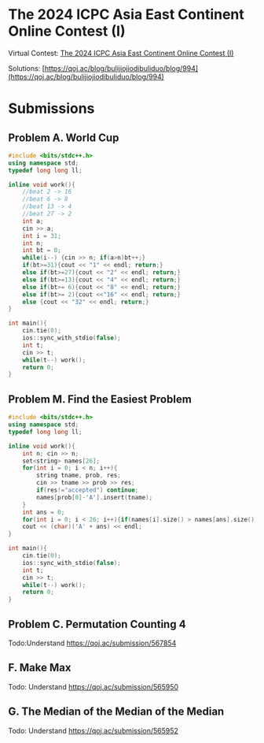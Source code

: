 # The 2024 ICPC Asia East Continent Online Contest (I)

Virtual Contest: [The 2024 ICPC Asia East Continent Online Contest (I)](https://qoj.ac/contest/1794)

Solutions: [https://qoj.ac/blog/bulijiojiodibuliduo/blog/994](https://qoj.ac/blog/bulijiojiodibuliduo/blog/994)

# Submissions

## Problem A. World Cup

```cpp
#include <bits/stdc++.h>
using namespace std;
typedef long long ll;

inline void work(){
    //beat 2 -> 16
    //beat 6 -> 8
    //beat 13 -> 4
    //beat 27 -> 2
    int a;
    cin >> a;
    int i = 31;
    int n;
    int bt = 0;
    while(i--) {cin >> n; if(a>n)bt++;}
    if(bt>=31){cout << "1" << endl; return;} 
    else if(bt>=27){cout << "2" << endl; return;} 
    else if(bt>=13){cout << "4" << endl; return;} 
    else if(bt>= 6){cout << "8" << endl; return;} 
    else if(bt>= 2){cout <<"16" << endl; return;} 
    else {cout << "32" << endl; return;}
}

int main(){
    cin.tie(0);
    ios::sync_with_stdio(false);
    int t;
    cin >> t;
    while(t--) work();
    return 0;
}
```

## Problem M. Find the Easiest Problem

```cpp
#include <bits/stdc++.h>
using namespace std;
typedef long long ll;

inline void work(){
    int n; cin >> n;
    set<string> names[26];
    for(int i = 0; i < n; i++){
        string tname, prob, res;
        cin >> tname >> prob >> res;
        if(res!="accepted") continue;
        names[prob[0]-'A'].insert(tname);
    }
    int ans = 0;
    for(int i = 0; i < 26; i++){if(names[i].size() > names[ans].size()) ans = i;}
    cout << (char)('A' + ans) << endl;
}

int main(){
    cin.tie(0);
    ios::sync_with_stdio(false);
    int t;
    cin >> t;
    while(t--) work();
    return 0;
}
```

## Problem C. Permutation Counting 4
Todo:Understand https://qoj.ac/submission/567854 

## F. Make Max 
Todo: Understand https://qoj.ac/submission/565950

## G. The Median of the Median of the Median
Todo: Understand https://qoj.ac/submission/565952
